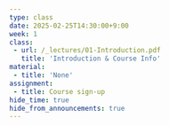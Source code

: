 ```yaml
---
type: class
date: 2025-02-25T14:30:00+9:00
week: 1
class:
 - url: /_lectures/01-Introduction.pdf
   title: 'Introduction & Course Info'
material:
 - title: 'None'
assignment:
 - title: Course sign-up  
hide_time: true
hide_from_announcements: true
---
```


